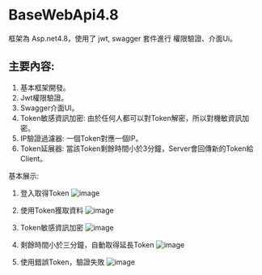 # BaseWebApi4.8
框架為 Asp.net4.8，使用了 jwt, swagger 套件進行 權限驗證、介面Ui。

## 主要內容:
1. 基本框架開發。
2. Jwt權限驗證。
3. Swagger介面UI。
4. Token敏感資訊加密: 由於任何人都可以對Token解密，所以對機敏資訊加密。
5. IP驗證過濾器: 一個Token對應一個IP。
6. Token延展器: 當該Token剩餘時間小於3分鐘，Server會回傳新的Token給Client。

基本展示:
1. 登入取得Token
![image](https://github.com/mike-hsieh-tw/BaseWebApi4.8/assets/60645233/81b84b54-c73a-425f-82de-4d279783eb1e)

2. 使用Token獲取資料
![image](https://github.com/mike-hsieh-tw/BaseWebApi4.8/assets/60645233/3cf37f4a-18ea-4747-b482-9ac57b486632)

3. Token敏感資訊加密
![image](https://github.com/mike-hsieh-tw/BaseWebApi4.8/assets/60645233/53a16022-6dc8-46ea-a184-0fd4ebb727c4)

4. 剩餘時間小於三分鐘，自動取得延長Token
![image](https://github.com/mike-hsieh-tw/BaseWebApi4.8/assets/60645233/2a4b4eca-9744-4e5c-90f9-5459bc5a4efc)

5. 使用錯誤Token，驗證失敗
![image](https://github.com/mike-hsieh-tw/BaseWebApi4.8/assets/60645233/85320ab5-c0b3-4a46-b930-56f9bf068815)


